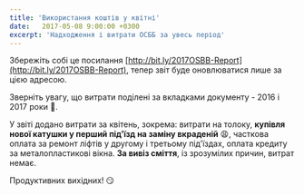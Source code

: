 ```yaml
---
title: 'Використання коштів у квітні'
date:   2017-05-08 9:00:00 +0300
excerpt: 'Надходження і витрати ОСББ за увесь період'
---
```

Збережіть собі це посилання [http://bit.ly/2017OSBB-Report](http://bit.ly/2017OSBB-Report), тепер звіт буде оновлюватися лише за цією адресою.

Зверніть увагу, що витрати поділені за вкладками документу - 2016 і 2017 роки :full_moon_with_face:.

У звіті додано витрати за квітень, зокрема: витрати на толоку, **купівля нової катушки у перший під'їзд на заміну вкраденій** :weary:, часткова оплата за ремонт ліфтів у другому і третьому під'їздах, оплата кредиту за металопластикові вікна. **За вивіз сміття**, із зрозумілих причин, витрат немає.

Продуктивних вихідних! :smirk:
